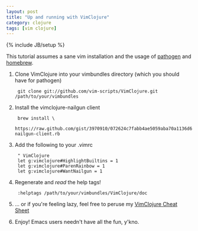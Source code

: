```yaml
---
layout: post
title: "Up and running with VimClojure"
category: clojure
tags: [vim clojure]
---
```

{% include JB/setup %}

This tutorial assumes a sane vim installation and the usage of
[pathogen](https://github.com/tpope/vim-pathogen) and
[homebrew](https://github.com/mxcl/homebrew).

1. Clone VimClojure into your vimbundles directory (which you should have for pathogen)

        git clone git://github.com/vim-scripts/VimClojure.git /path/to/your/vimbundles

2. Install the vimclojure-nailgun client

        brew install \
          https://raw.github.com/gist/3970910/072624c7fabb4ae5059aba70a1136d6ac869ba9b/vimclojure-nailgun-client.rb

3. Add the following to your .vimrc

        " VimClojure
        let g:vimclojure#HighlightBuiltins = 1
        let g:vimclojure#ParenRainbow = 1
        let g:vimclojure#WantNailgun = 1

4. Regenerate and _read_ the help tags!

        :helptags /path/to/your/vimbundles/VimClojure/doc

5. ... or if you're feeling lazy, feel free to peruse my [VimClojure Cheat Sheet](http://regretful.ly/clojure/2012/10/28/my-vimclojure-cheatsheet)
6. Enjoy! Emacs users needn't have all the fun, y'kno.
